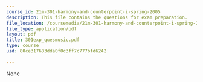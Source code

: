 ```yaml
---
course_id: 21m-301-harmony-and-counterpoint-i-spring-2005
description: This file contains the questions for exam preparation.
file_location: /coursemedia/21m-301-harmony-and-counterpoint-i-spring-2005/80ce317683dda0f0c3ff7c777bfd6242_301exp_quesmusic.pdf
file_type: application/pdf
layout: pdf
title: 301exp_quesmusic.pdf
type: course
uid: 80ce317683dda0f0c3ff7c777bfd6242

---
```

None